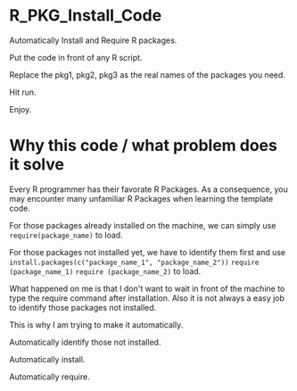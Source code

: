 # R_PKG_Install_Code
Automatically Install and Require R packages.

Put the code in front of any R script.

Replace the pkg1, pkg2, pkg3 as the real names of the packages you need.

Hit run.

Enjoy.

# Why this code / what problem does it solve
Every R programmer has their favorate R Packages.
As a consequence, you may encounter many unfamiliar R Packages when learning the template code.

For those packages already installed on the machine, we can simply use
``` require(package_name) ```
to load.

For those packages not installed yet, we have to identify them first and use 
``` install.packages(c("package_name_1", "package_name_2")) ```
```require (package_name_1)```
```require (package_name_2)```
to load.

What happened on me is that I don't want to wait in front of the machine to type the require command after installation.
Also it is not always a easy job to identify those packages not installed.

This is why I am trying to make it automatically.

Automatically identify those not installed.

Automatically install.

Automatically require.
